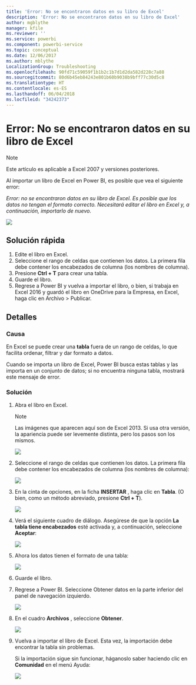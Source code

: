 ```yaml
---
title: 'Error: No se encontraron datos en su libro de Excel'
description: 'Error: No se encontraron datos en su libro de Excel'
author: mgblythe
manager: kfile
ms.reviewer: ''
ms.service: powerbi
ms.component: powerbi-service
ms.topic: conceptual
ms.date: 12/06/2017
ms.author: mblythe
LocalizationGroup: Troubleshooting
ms.openlocfilehash: 90fd71c59059f1b1b2c1b7d1d2da582d228c7a88
ms.sourcegitcommit: 80d6b45eb84243e801b60b9038b9bff77c30d5c8
ms.translationtype: HT
ms.contentlocale: es-ES
ms.lasthandoff: 06/04/2018
ms.locfileid: "34242373"
---
```

# <a name="error-we-couldnt-find-any-data-in-your-excel-workbook"></a>Error: No se encontraron datos en su libro de Excel

>[!NOTE]
>Este artículo es aplicable a Excel 2007 y versiones posteriores.

Al importar un libro de Excel en Power BI, es posible que vea el siguiente error:

*Error: no se encontraron datos en su libro de Excel. Es posible que los datos no tengan el formato correcto. Necesitará editar el libro en Excel y, a continuación, importarlo de nuevo.*

![](media/service-admin-troubleshoot-excel-workbook-data/pbi_wecouldntfindanydata.png)

## <a name="quick-solution"></a>Solución rápida
1. Edite el libro en Excel.
2. Seleccione el rango de celdas que contienen los datos. La primera fila debe contener los encabezados de columna (los nombres de columna).
3. Presione **Ctrl + T** para crear una tabla.
4. Guarde el libro.
5. Regrese a Power BI y vuelva a importar el libro, o bien, si trabaja en Excel 2016 y guardó el libro en OneDrive para la Empresa, en Excel, haga clic en Archivo > Publicar.

## <a name="details"></a>Detalles
### <a name="cause"></a>Causa
En Excel se puede crear una **tabla** fuera de un rango de celdas, lo que facilita ordenar, filtrar y dar formato a datos.

Cuando se importa un libro de Excel, Power BI busca estas tablas y las importa en un conjunto de datos; si no encuentra ninguna tabla, mostrará este mensaje de error.

### <a name="solution"></a>Solución
1. Abra el libro en Excel. 
    >[!NOTE]
    >Las imágenes que aparecen aquí son de Excel 2013. Si usa otra versión, la apariencia puede ser levemente distinta, pero los pasos son los mismos.
    
    ![](media/service-admin-troubleshoot-excel-workbook-data/pbi_trb_xlwksht1.png)
2. Seleccione el rango de celdas que contienen los datos. La primera fila debe contener los encabezados de columna (los nombres de columna):
   
    ![](media/service-admin-troubleshoot-excel-workbook-data/pbi_trb_xlwksht2.png)
3. En la cinta de opciones, en la ficha **INSERTAR** , haga clic en **Tabla**. (O bien, como un método abreviado, presione **Ctrl + T**).
   
    ![](media/service-admin-troubleshoot-excel-workbook-data/pbi_trb_xlwksht3.png)
4. Verá el siguiente cuadro de diálogo. Asegúrese de que la opción **La tabla tiene encabezados** esté activada y, a continuación, seleccione **Aceptar**:
   
    ![](media/service-admin-troubleshoot-excel-workbook-data/pbi_trb_xlcreatetbl.png)
5. Ahora los datos tienen el formato de una tabla:
   
    ![](media/service-admin-troubleshoot-excel-workbook-data/pbi_trb_xltbl.png)
6. Guarde el libro.
7. Regrese a Power BI. Seleccione Obtener datos en la parte inferior del panel de navegación izquierdo.
   
    ![](media/service-admin-troubleshoot-excel-workbook-data/pbi_getdata.png)
8. En el cuadro **Archivos** , seleccione **Obtener**.
   
    ![](media/service-admin-troubleshoot-excel-workbook-data/pbi_getfiles.png)
9. Vuelva a importar el libro de Excel. Esta vez, la importación debe encontrar la tabla sin problemas.
   
    Si la importación sigue sin funcionar, háganoslo saber haciendo clic en **Comunidad** en el menú Ayuda:
   
    ![](media/service-admin-troubleshoot-excel-workbook-data/pbi_questionmenucommunity.png)
